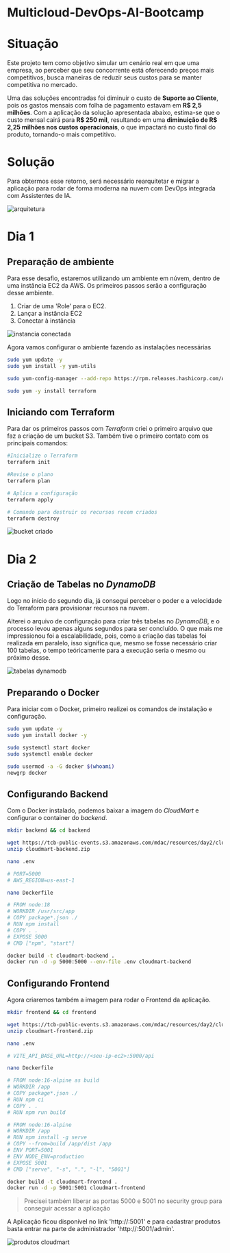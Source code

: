 # Multicloud-DevOps-AI-Bootcamp
     
# Situação     
     
Este projeto tem como objetivo simular um cenário real em que uma empresa, ao perceber que seu concorrente está oferecendo preços mais competitivos, busca maneiras de reduzir seus custos para se manter competitiva no mercado.    
     
Uma das soluções  encontradas foi diminuir o custo de __Suporte ao Cliente__, pois os gastos mensais com folha de pagamento estavam em __R$ 2,5 milhões__. Com a aplicação da solução apresentada abaixo, estima-se que o custo mensal cairá para __R$ 250 mil__, resultando em uma __diminuição de R$ 2,25 milhões nos custos operacionais__, o que impactará no custo final do produto, tornando-o mais competitivo.
     
# Solução     
     
Para obtermos esse retorno, será necessário rearquitetar e migrar a aplicação para rodar de forma moderna na nuvem com DevOps integrada com Assistentes de IA.
     
![arquitetura](assets/arquitetura.png)
    
    
# Dia 1
     
## Preparação de ambiente
    
Para esse desafio, estaremos utilizando um ambiente em núvem, dentro de uma instância EC2 da AWS. Os primeiros passos serão a configuração desse ambiente.
    
1. Criar de uma 'Role' para o EC2.
2. Lançar a instância EC2
3. Conectar à instância
    
![instancia conectada](assets/instancia_conectada.png)
     
Agora vamos configurar o ambiente fazendo as instalações necessárias
     
```bash
sudo yum update -y
sudo yum install -y yum-utils

sudo yum-config-manager --add-repo https://rpm.releases.hashicorp.com/AmazonLinux/hashicorp.repo

sudo yum -y install terraform
``` 
     
## Iniciando com Terraform
     
Para dar os primeiros passos com _Terraform_ criei o primeiro arquivo que faz a criação de um bucket S3. Também tive o primeiro contato com os principais comandos:
     
```bash
#Inicialize o Terraform
terraform init

#Revise o plano
terraform plan

# Aplica a configuração
terraform apply

# Comando para destruir os recursos recem criados
terraform destroy
```
      
![bucket criado](assets/bucket_criado.png)
     

# Dia 2
     
## Criação de Tabelas no _DynamoDB_
      
Logo no início do segundo dia, já consegui perceber o poder e a velocidade do Terraform para provisionar recursos na nuvem.

Alterei o arquivo de configuração para criar três tabelas no _DynamoDB_, e o processo levou apenas alguns segundos para ser concluído. O que mais me impressionou foi a escalabilidade, pois, como a criação das tabelas foi realizada em paralelo, isso significa que, mesmo se fosse necessário criar 100 tabelas, o tempo teóricamente para a execução seria o mesmo ou próximo desse.
     
![tabelas dynamodb](assets/tabelas_dynamodb.png)
          
## Preparando o Docker
     
Para iniciar com o Docker, primeiro realizei os comandos de instalação e configuração.
     
```bash
sudo yum update -y
sudo yum install docker -y

sudo systemctl start docker
sudo systemctl enable docker

sudo usermod -a -G docker $(whoami)
newgrp docker
```
     
## Configurando Backend

Com o Docker instalado, podemos baixar a imagem do _CloudMart_ e configurar o container do _backend_.

```bash
mkdir backend && cd backend

wget https://tcb-public-events.s3.amazonaws.com/mdac/resources/day2/cloudmart-backend.zip
unzip cloudmart-backend.zip

nano .env

# PORT=5000
# AWS_REGION=us-east-1

nano Dockerfile

# FROM node:18
# WORKDIR /usr/src/app
# COPY package*.json ./
# RUN npm install
# COPY . .
# EXPOSE 5000
# CMD ["npm", "start"]

docker build -t cloudmart-backend .
docker run -d -p 5000:5000 --env-file .env cloudmart-backend
```     
            
## Configurando Frontend
      
Agora criaremos também a imagem para rodar o Frontend da aplicação.
      
```bash
mkdir frontend && cd frontend

wget https://tcb-public-events.s3.amazonaws.com/mdac/resources/day2/cloudmart-frontend.zip
unzip cloudmart-frontend.zip

nano .env

# VITE_API_BASE_URL=http://<seu-ip-ec2>:5000/api

nano Dockerfile

# FROM node:16-alpine as build
# WORKDIR /app
# COPY package*.json ./
# RUN npm ci
# COPY . .
# RUN npm run build

# FROM node:16-alpine
# WORKDIR /app
# RUN npm install -g serve
# COPY --from=build /app/dist /app
# ENV PORT=5001
# ENV NODE_ENV=production
# EXPOSE 5001
# CMD ["serve", "-s", ".", "-l", "5001"]

docker build -t cloudmart-frontend .
docker run -d -p 5001:5001 cloudmart-frontend
```
     
>Precisei também liberar as portas 5000 e 5001 no security group para conseguir acessar a aplicação
     
A Aplicação ficou disponível no link 'http://<ip-publico-ec2>:5001' e para cadastrar produtos basta entrar na parte de administrador 'http://<ip-publico-ec2>:5001/admin'.
      
![produtos cloudmart](assets/produtos_cloudmart.png)